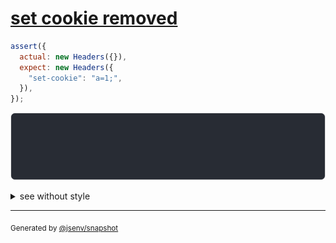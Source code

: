 # [set cookie removed](../../headers.test.js#L65)

```js
assert({
  actual: new Headers({}),
  expect: new Headers({
    "set-cookie": "a=1;",
  }),
});
```

![img](throw.svg)

<details>
  <summary>see without style</summary>

```console
AssertionError: actual and expect are different

actual: Headers()
expect: Headers(
  "set-cookie" => "a=1"
)
```

</details>

---
<sub>
  Generated by <a href="https://github.com/jsenv/core/tree/main/packages/independent/snapshot">@jsenv/snapshot</a>
</sub>